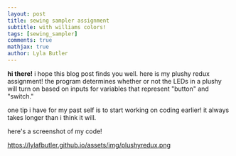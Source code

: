 ```yaml
---
layout: post
title: sewing sampler assignment
subtitle: with williams colors!
tags: [sewing_sampler]
comments: true
mathjax: true
author: Lyla Butler
---
```


**hi there!**
i hope this blog post finds you well. here is my plushy redux assignment! 
the program determines whether or not the LEDs in a plushy will turn on based on inputs for variables that represent "button" and "switch."

one tip i have for my past self is to start working on coding earlier! it always takes longer than i think it will.

here's a screenshot of my code!

https://lylafbutler.github.io/assets/img/plushyredux.png
